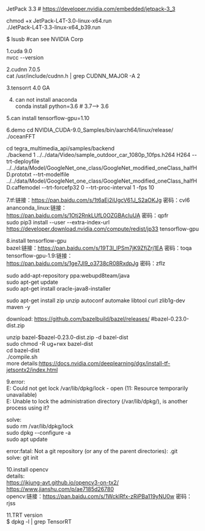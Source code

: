 JetPack 3.3 # https://developer.nvidia.com/embedded/jetpack-3_3<br>

chmod +x JetPack-L4T-3.0-linux-x64.run<br>
./JetPack-L4T-3.3-linux-x64_b39.run<br>

$ lsusb #can see NVIDIA Corp<br>

1.cuda 9.0<br>
nvcc --version<br>

2.cudnn 7.0.5<br>
cat /usr/include/cudnn.h | grep CUDNN_MAJOR -A 2<br>

3.tensorrt 4.0 GA<br>

4. can not install anaconda <br>
conda install python=3.6   # 3.7--> 3.6 <br>

5.can install tensorflow-gpu=1.10<br>


6.demo
cd NVIDIA_CUDA-9.0_Samples/bin/aarch64/linux/release/<br>
./oceanFFT<br>

cd tegra_multimedia_api/samples/backend<br>
./backend 1 ../../data/Video/sample_outdoor_car_1080p_10fps.h264 H264 --trt-deployfile ../../data/Model/GoogleNet_one_class/GoogleNet_modified_oneClass_halfHD.prototxt --trt-modelfile ../../data/Model/GoogleNet_one_class/GoogleNet_modified_oneClass_halfHD.caffemodel --trt-forcefp32 0 --trt-proc-interval 1 -fps 10

7.tf:链接：https://pan.baidu.com/s/1t6aEj2iUgcV61J_S2aOKJg 密码：cvl6<br>
ananconda_linux:链接：https://pan.baidu.com/s/1Otj2RnkLUfL0OZGBAcIuUA 密码：qpfr<br>
sudo pip3 install --user --extra-index-url https://developer.download.nvidia.com/compute/redist/jp33 tensorflow-gpu<br>

8.install tensorflow-gpu<br>
bazel:链接：https://pan.baidu.com/s/19T3l_lPSm7jK9ZfjZrj1EA 密码：toqa<br>
tensorflow-gpu-1.9:链接：https://pan.baidu.com/s/1ge7JI9_o3738cR08RxdpJg 密码：zflz<br>

sudo add-apt-repository ppa:webupd8team/java<br>
sudo apt-get update<br>
sudo apt-get install oracle-java8-installer<br>

sudo apt-get install zip unzip autoconf automake libtool curl zlib1g-dev maven -y<br>

download: https://github.com/bazelbuild/bazel/releases/  #bazel-0.23.0-dist.zip<br>

unzip bazel-$bazel-0.23.0-dist.zip -d bazel-dist<br>
sudo chmod -R ug+rwx bazel-dist <br>
cd bazel-dist<br>
./compile.sh<br>
more details:https://docs.nvidia.com/deeplearning/dgx/install-tf-jetsontx2/index.html<br>

9.error:<br>
E: Could not get lock /var/lib/dpkg/lock - open (11: Resource temporarily unavailable)<br>
E: Unable to lock the administration directory (/var/lib/dpkg/), is another process using it?<br>

solve:<br>
sudo rm /var/lib/dpkg/lock<br>
sudo dpkg --configure -a<br>
sudo apt update<br>

error:fatal: Not a git repository (or any of the parent directories): .git<br>
solve: git init<br>

10.install opencv<br>
details:<br>
https://jkjung-avt.github.io/opencv3-on-tx2/<br>
https://www.jianshu.com/p/ae7185d26780<br>
opencv:链接：https://pan.baidu.com/s/1WcklRfx-zRiPBa119yNU0w 密码：rjss<br>

11.TRT version<br>
$ dpkg -l | grep TensorRT<br>

